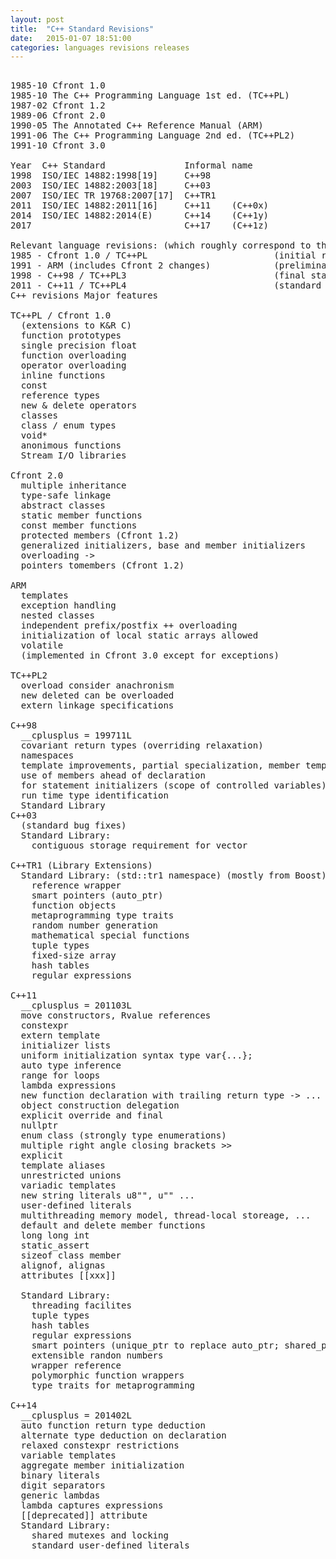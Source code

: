 ```yaml
---
layout: post
title:  "C++ Standard Revisions"
date:   2015-01-07 18:51:00
categories: languages revisions releases
---
```


<pre>

1985-10 Cfront 1.0
1985-10 The C++ Programming Language 1st ed. (TC++PL)
1987-02 Cfront 1.2
1989-06 Cfront 2.0
1990-05 The Annotated C++ Reference Manual (ARM)
1991-06 The C++ Programming Language 2nd ed. (TC++PL2)
1991-10 Cfront 3.0

Year  C++ Standard               Informal name
1998  ISO/IEC 14882:1998[19]     C++98
2003  ISO/IEC 14882:2003[18]     C++03
2007  ISO/IEC TR 19768:2007[17]  C++TR1
2011  ISO/IEC 14882:2011[16]     C++11    (C++0x)
2014  ISO/IEC 14882:2014(E)      C++14    (C++1y)
2017                             C++17    (C++1z)

Relevant language revisions: (which roughly correspond to the editions of TC++PL)
1985 - Cfront 1.0 / TC++PL                        (initial release)
1991 - ARM (includes Cfront 2 changes)            (preliminar standard)   refinement: TC++PL2
1998 - C++98 / TC++PL3                            (final standard)        refinement: C++03
2011 - C++11 / TC++PL4                            (standard revision)     refinement: C++14
C++ revisions Major features

TC++PL / Cfront 1.0
  (extensions to K&R C)
  function prototypes
  single precision float
  function overloading
  operator overloading
  inline functions
  const
  reference types
  new & delete operators
  classes
  class / enum types
  void*
  anonimous functions
  Stream I/O libraries

Cfront 2.0
  multiple inheritance
  type-safe linkage
  abstract classes
  static member functions
  const member functions
  protected members (Cfront 1.2)
  generalized initializers, base and member initializers
  overloading ->
  pointers tomembers (Cfront 1.2)

ARM
  templates
  exception handling
  nested classes
  independent prefix/postfix ++ overloading
  initialization of local static arrays allowed
  volatile
  (implemented in Cfront 3.0 except for exceptions)

TC++PL2
  overload consider anachronism
  new deleted can be overloaded
  extern linkage specifications

C++98
  __cplusplus = 199711L
  covariant return types (overriding relaxation)
  namespaces
  template improvements, partial specialization, member templates, default arguments
  use of members ahead of declaration
  for statement initializers (scope of controlled variables)
  run time type identification
  Standard Library
C++03
  (standard bug fixes)
  Standard Library:
    contiguous storage requirement for vector

C++TR1 (Library Extensions)
  Standard Library: (std::tr1 namespace) (mostly from Boost)
    reference wrapper
    smart pointers (auto_ptr)
    function objects
    metaprogramming type traits
    random number generation
    mathematical special functions
    tuple types
    fixed-size array
    hash tables
    regular expressions

C++11
  __cplusplus = 201103L
  move constructors, Rvalue references
  constexpr
  extern template
  initializer lists
  uniform initialization syntax type var{...};
  auto type inference
  range for loops
  lambda expressions
  new function declaration with trailing return type -> ...
  object construction delegation
  explicit override and final
  nullptr
  enum class (strongly type enumerations)
  multiple right angle closing brackets >>
  explicit
  template aliases
  unrestricted unions
  variadic templates
  new string literals u8"", u"" ...
  user-defined literals
  multithreading memory model, thread-local storeage, ...
  default and delete member functions
  long long int
  static_assert
  sizeof class member
  alignof, alignas
  attributes [[xxx]]

  Standard Library:
    threading facilites
    tuple types
    hash tables
    regular expressions
    smart pointers (unique_ptr to replace auto_ptr; shared_ptr; weak_ptr; make_unique, make_shared)
    extensible randon numbers
    wrapper reference
    polymorphic function wrappers  
    type traits for metaprogramming

C++14
  __cplusplus = 201402L
  auto function return type deduction
  alternate type deduction on declaration
  relaxed constexpr restrictions
  variable templates
  aggregate member initialization
  binary literals
  digit separators
  generic lambdas
  lambda captures expressions
  [[deprecated]] attribute
  Standard Library:
    shared mutexes and locking
    standard user-defined literals

  </pre>
